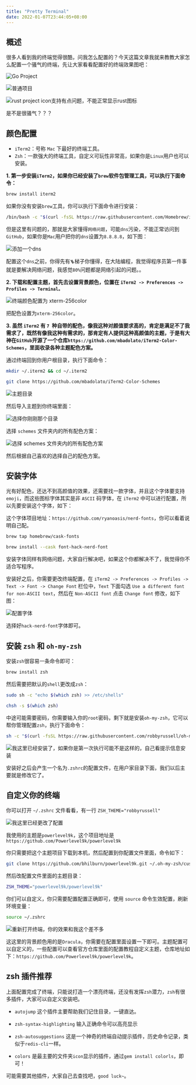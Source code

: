 ```yaml
---
title: "Pretty Terminal"
date: 2022-01-07T23:44:05+08:00
---
```



## 概述

很多人看到我的终端觉得很酷，问我怎么配置的？今天这篇文章我就来教教大家怎么配置一个骚气的终端，先让大家看看配置好的终端效果图吧：

![Go Project](https://tva1.sinaimg.cn/large/008i3skNgy1gy5c5pc15nj317v0u0n2w.jpg)

![普通项目](https://tva1.sinaimg.cn/large/008i3skNgy1gy5c7qb1eej317v0u0tdf.jpg)


![rust project icon支持有点问题，不能正常显示rust图标](https://tva1.sinaimg.cn/large/008i3skNgy1gy5jlmonksj316e0u07b6.jpg)

是不是很骚气？？？

## 颜色配置

- `iTerm2`：号称 `Mac` 下最好的终端工具。
- `Zsh`：一款强大的终端工具，自定义可玩性非常高，如果你是`Linux`用户也可以安装。


**1. 第一步安装`iTerm2`，如果你已经安装了`brew`软件包管理工具，可以执行下面命令：**

```bash
brew install iterm2
```

如果你没有安装`brew`工具，你可以执行下面命令进行安装：

```bash
/bin/bash -c "$(curl -fsSL https://raw.githubusercontent.com/Homebrew/install/HEAD/install.sh)"
```
但是这里有问题的，那就是大家懂得`网络问题`，可能`dns`污染，不能正常访问到`GitHub`，如果你是`Mac`用户把你的`dns`设置为`8.8.8.8`，如下图：

![添加一个dns](https://tva1.sinaimg.cn/large/008i3skNgy1gy5cylbg7vj30w40u0jso.jpg)

配置这个`dns`之前，你得先有`🪜`梯子你懂得，在大陆编程，我觉得程序员第一件事就是要解决网络问题，我感觉`80%`问题都是网络引起的问题。。

**2. 下载和配置主题，首先去设置背景颜色，位置在 `iTerm2 -> Preferences -> Profiles -> Terminal。`**

![终端颜色配置为 xterm-256color](https://tva1.sinaimg.cn/large/008i3skNgy1gy5dqmzed3j31920u0tct.jpg)

把配色设置为`xterm-256color`。

**3. 虽然 `iTerm2` 有 `7 `种自带的配色，像我这种对颜值要求高的，肯定是满足不了我需求了，既然有像我这种有需求的，那肯定有人提供这种高颜值的主题，于是有大神在`GitHub`开源了一个仓库`https://github.com/mbadolato/iTerm2-Color-Schemes`，里面收录各种主题配色方案。**

通过终端回到你用户根目录，执行下面命令：

```bash
mkdir ~/.iterm2 && cd ~/.iterm2

git clone https://github.com/mbadolato/iTerm2-Color-Schemes
```

![主题目录](https://tva1.sinaimg.cn/large/008i3skNgy1gy5e4fvxz9j316e0u043f.jpg)


然后导入主题到你终端里面：

![选择你刚刚那个目录](https://tva1.sinaimg.cn/large/008i3skNgy1gy5e5vj92xj31750u0q67.jpg)


选择 `schemes` 文件夹内的所有配色方案：

![选择 schemes 文件夹内的所有配色方案](https://tva1.sinaimg.cn/large/008i3skNgy1gy5e6n39cpj318e0owdiv.jpg)

然后根据自己喜欢的选择自己的配色方案。


## 安装字体

光有好配色，还达不到高颜值的效果，还需要找一款字体，并且这个字体要支持`emoji`，而这些图标字体其实是非 `ASCII` 码字体，在 `iTerm2` 中可以进行配置，所以先要安装这个字体，如下：

这个字体项目地址：`https://github.com/ryanoasis/nerd-fonts`，你可以看着说明自己配。

```bash
brew tap homebrew/cask-fonts

brew install --cask font-hack-nerd-font
```
安装字体同样有网络问题，大家自行解决吧，如果这个你都解决不了，我觉得你不适合写程序。


安装好之后，你需要更改终端配置，在 `iTerm2 -> Preferences -> Profiles -> Text -> Font -> Change Font` 栏位中，`Text` 下面勾选 `Use a different font for non-ASCII text`，然后在 `Non-ASCII font` 点击 `Change font` 修改，如下图：

![配置字体](https://tva1.sinaimg.cn/large/008i3skNgy1gy5ezi0drrj31cn0u0wio.jpg)

选择好`hack-nerd-font`字体即可。


## 安装 `zsh` 和 `oh-my-zsh`

安装`zsh`很容易一条命令即可：

```bash
brew install zsh
```

然后需要把默认的`shell`更改成`zsh`：

```bash
sudo sh -c "echo $(which zsh) >> /etc/shells"

chsh -s $(which zsh)
```
中途可能需要密码，你需要输入你的`root`密码，剩下就是安装`oh-my-zsh`，它可以帮你管理配置`zsh`，执行下面命令：

```bash
sh -c "$(curl -fsSL https://raw.githubusercontent.com/robbyrussell/oh-my-zsh/master/tools/install.sh)"
```

![我这里已经安装了，如果你是第一次执行可能不是这样的，自己看提示信息安装](https://tva1.sinaimg.cn/large/008i3skNgy1gy5fcm54gpj316e0u0jvo.jpg)

安装好之后会产生一个名为` .zshrc `的配置文件，在用户家目录下面，我们以后主要就是修改它了。


## 自定义你的终端

你可以打开 `~/.zshrc` 文件看看，有一行 `ZSH_THEME="robbyrussell" `


![我这里已经更改了配置](https://tva1.sinaimg.cn/large/008i3skNgy1gy5gx348aij316d0u0djr.jpg)

我使用的主题是`powerlevel9k`，这个项目地址是`https://github.com/Powerlevel9k/powerlevel9k`

你只需要把这个主题项目下载到本机，然后配置到你配置文件里面，命令如下：

```bash
git clone https://github.com/bhilburn/powerlevel9k.git ~/.oh-my-zsh/custom/themes/powerlevel9k
```
然后改配置文件里面的主题目录：

```bash
ZSH_THEME="powerlevel9k/powerlevel9k"
```
你们可以自定义，你只需要配置配置正确即可，使用 `source` 命令生效配置，刷新环境变量：

```bash
source ~/.zshrc
```

![重新打开终端，你的效果和我这个差不多](https://tva1.sinaimg.cn/large/008i3skNgy1gy5fpte0v9j316e0u078b.jpg)

这这里的背景颜色用的是`Dracula`，你需要在配置里面设置一下即可。主题配置可以自定义的，一些配置可以查看官方仓库里面的配置教程自定义主题，仓库地址如下：`https://github.com/Powerlevel9k/powerlevel9k`。

## zsh 插件推荐
上面配置完成了终端，只能说打造一个漂亮终端，还没有发挥`zsh`潜力，`zsh`有很多插件，大家可以自定义安装吧。

- `autojump` 这个插件主要帮助我们记住目录，一键直达。
- `zsh-syntax-highlighting` 输入正确命令可以高亮显示
- `zsh-autosuggestions` 这是一个神奇的终端自动提示插件，历史命令记录，类似于`redis-cli`一样。

- `colors` 是最主要的文件夹`icon`显示的插件，通过`gem install colorls`，即可！

可能需要其他插件，大家自己去查找吧，`good luck~`。


